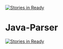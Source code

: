 [![Stories in Ready](https://badge.waffle.io/arunc4u91/Java-Parser.png?label=ready&title=Ready)](https://waffle.io/arunc4u91/Java-Parser)
# Java-Parser
[![Stories in Ready](https://badge.waffle.io/arunc4u91/Java-Parser.png?label=ready&title=Ready)](http://waffle.io/arunc4u91/Java-Parser)
